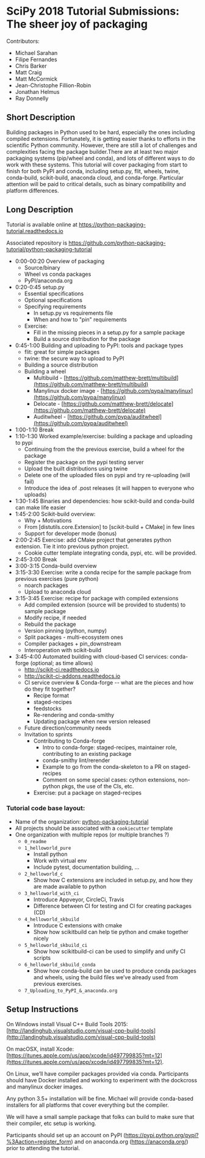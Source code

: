 # SciPy 2018 Tutorial Submissions: The sheer joy of packaging

Contributors:

- Michael Sarahan
- Filipe Fernandes
- Chris Barker
- Matt Craig
- Matt McCormick
- Jean-Christophe Fillion-Robin
- Jonathan Helmus
- Ray Donnelly

## Short Description

Building packages in Python used to be hard, especially the ones including compiled extensions. Fortunately, it is getting easier thanks to efforts in the scientific Python community. However, there are still a lot of challenges and complexities facing the package builder.There are at least two major packaging systems (pip/wheel and conda), and lots of different ways to do work with these systems. This tutorial will cover packaging from start to finish for both PyPI and conda, including setup.py, flit, wheels, twine, conda-build, scikit-build, anaconda cloud, and conda-forge. Particular attention will be paid to critical details, such as binary compatibility and platform differences.

## Long Description

Tutorial is available online at https://python-packaging-tutorial.readthedocs.io

Associated repository is https://github.com/python-packaging-tutorial/python-packaging-tutorial

- 0:00-00:20 Overview of packaging
	- Source/binary
	- Wheel vs conda packages
	- PyPI/anaconda.org
- 0:20-0:45 setup.py
	- Essential specifications
	- Optional specifications
	- Specifying requirements
		- In setup.py vs requirements file
		- When and how to "pin" requirements
	- Exercise:
		- Fill in the missing pieces in a setup.py for a sample package
		- Build a source distribution for the package
- 0:45-1:00 Building and uploading to PyPI: tools and package types
	- flit: great for simple packages
	- twine: the secure way to upload to PyPI
	- Building a source distribution
	- Building a wheel
		- Multibuild - [https://github.com/matthew-brett/multibuild](https://github.com/matthew-brett/multibuild)
		- Manylinux docker image - [https://github.com/pypa/manylinux](https://github.com/pypa/manylinux)
		- Delocate - [https://github.com/matthew-brett/delocate](https://github.com/matthew-brett/delocate)
		- Auditwheel - [https://github.com/pypa/auditwheel](https://github.com/pypa/auditwheel)
- 1:00-1:10 Break
- 1:10-1:30 Worked example/exercise: building a package and uploading to pypi
	- Continuing from the the previous exercise, build a wheel for the package
	- Register the package on the pypi testing server
	- Upload the built distributions using twine
	- Delete one of the uploaded files on pypi and try re-uploading (will fail)
	- Introduce the idea of .post releases (it will happen to everyone who uploads)
- 1:30-1:45 Binaries and dependencies: how scikit-build and conda-build can make life easier
- 1:45-2:00 Scikit-build overview:
	- Why + Motivations
	- From [distutils.core.Extension] to [scikit-build + CMake] in few lines
	- Support for developer mode (bonus)
- 2:00-2:45 Exercise: add CMake project that generates python extension. Tie it into previous python project.
	- Cookie cutter template integrating conda, pypi, etc. will be provided.
- 2:45-3:00 Break
- 3:00-3:15 Conda-build overview
- 3:15-3:30 Exercise: write a conda recipe for the sample package from previous exercises (pure python)
	- noarch packages
	- Upload to anaconda cloud
- 3:15-3:45 Exercise: recipe for package with compiled extensions
	- Add compiled extension (source will be provided to students) to sample package
	- Modify recipe, if needed
	- Rebuild the package
	- Version pinning (python, numpy)
	- Split packages - multi-ecosystem ones
	- Compiler packages + pin_downstream
	- Interoperation with scikit-build
- 3:45-4:00 Automated building with cloud-based CI services: conda-forge (optional; as time allows)
	- http://scikit-ci.readthedocs.io
	- http://scikit-ci-addons.readthedocs.io
	- CI service overview & Conda-forge -- what are the pieces and how do they fit together?
		- Recipe format
		- staged-recipes
		- feedstocks
		- Re-rendering and conda-smithy
		- Updating package when new version released
	- Future direction/community needs
	- Invitation to sprints
		- Contributing to Conda-forge
			- Intro to conda-forge: staged-recipes, maintainer role, contributing to an existing package
			- conda-smithy lint/rerender
			- Example to go from the conda-skeleton to a PR on staged-recipes
			- Comment on some special cases: cython extensions, non-python pkgs, the use of the CIs, etc.
		- Exercise: put a package on staged-recipes

###  Tutorial code base layout:

- Name of the organization: [python-packaging-tutorial](https://github.com/python-packaging-tutorial)
- All projects should be associated with a `cookiecutter` template
- One organization with multiple repos (or multiple branches ?)
	- `0_readme`
	- `1_helloworld_pure`
		- Install python
		- Work with virtual env
		- Include pytest, documentation building, ...
	- `2_helloworld_c`
		- Show how C extensions are included in setup.py, and how they are made available to python
	- `3_helloworld_with_ci`
		- Introduce Appveyor, CircleCi, Travis
		- Difference between CI for testing and CI for creating packages (CD) 
	- `4_helloworld_skbuild`
		- Introduce C extensions with cmake
		- Show how scikitbuild can help tie python and cmake together nicely
	- `5_helloworld_skbuild_ci`
		- Show how scikitbuild-ci can be used to simplify and unify CI scripts 
	- `6_helloworld_skbuild_conda`
		- Show how conda-build can be used to produce conda packages and wheels, using the build files we’ve already used from previous exercises.
	- `7_Uploading_to_PyPI_&_anaconda.org`

## Setup Instructions

On Windows install Visual C++ Build Tools 2015: [http://landinghub.visualstudio.com/visual-cpp-build-tools](http://landinghub.visualstudio.com/visual-cpp-build-tools) 

On macOSX, install Xcode: [https://itunes.apple.com/us/app/xcode/id497799835?mt=12](https://itunes.apple.com/us/app/xcode/id497799835?mt=12).

On Linux, we’ll have compiler packages provided via conda. Participants should have Docker installed and working to experiment with the dockcross and manylinux docker images. 

Any python 3.5+ installation will be fine. Michael will provide conda-based installers for all platforms that cover everything but the compiler. 

We will have a small sample package that folks can build to make sure that their compiler, etc setup is working. 

Participants should set up an account on PyPI (https://pypi.python.org/pypi?%3Aaction=register_form) and on anaconda.org (https://anaconda.org/) prior to attending the tutorial.